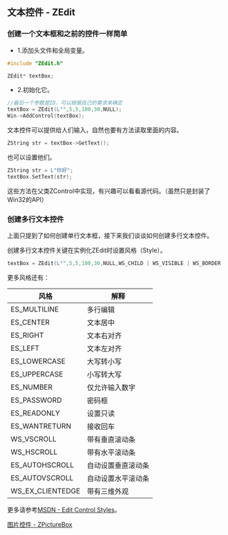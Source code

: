 ## 文本控件 - ZEdit

### 创建一个文本框和之前的控件一样简单

- 1.添加头文件和全局变量。

~~~c++
#include "ZEdit.h"

ZEdit* textBox;
~~~

- 2.初始化它。

~~~c++
//最后一个参数是ID，可以根据自己的需求来确定
textBox = ZEdit(L"",5,5,100,30,NULL);
Win->AddControl(textBox);
~~~

文本控件可以提供给人们输入，自然也要有方法读取里面的内容。

~~~c++
ZString str = textBox->GetText();
~~~

也可以设置他们。

~~~c++
ZString str = L"你好";
textBox.SetText(str);
~~~

这些方法在父类ZControl中实现，有兴趣可以看看源代码。（虽然只是封装了Win32的API）

### 创建多行文本控件

上面只提到了如何创建单行文本框，接下来我们谈谈如何创建多行文本控件。

创建多行文本控件关键在实例化ZEdit时设置风格（Style）。

~~~c++
textBox = ZEdit(L"",5,5,100,30,NULL,WS_CHILD | WS_VISIBLE | WS_BORDER | ES_MULTILINE);
~~~

更多风格还有：

| 风格             | 解释               |
| ---------------- | ------------------ |
| ES_MULTILINE     | 多行编辑           |
| ES_CENTER        | 文本居中           |
| ES_RIGHT         | 文本右对齐         |
| ES_LEFT          | 文本左对齐         |
| ES_LOWERCASE     | 大写转小写         |
| ES_UPPERCASE     | 小写转大写         |
| ES_NUMBER        | 仅允许输入数字     |
| ES_PASSWORD      | 密码框             |
| ES_READONLY      | 设置只读           |
| ES_WANTRETURN    | 接收回车           |
| WS_VSCROLL       | 带有垂直滚动条     |
| WS_HSCROLL       | 带有水平滚动条     |
| ES_AUTOHSCROLL   | 自动设置垂直滚动条 |
| ES_AUTOVSCROLL   | 自动设置水平滚动条 |
| WS_EX_CLIENTEDGE | 带有三维外观       |

更多请参考[MSDN - Edit Control Styles](https://docs.microsoft.com/zh-cn/windows/win32/controls/edit-control-styles)。

[图片控件 - ZPictureBox](图片.md)
